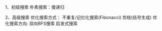 
1、初级搜索
    朴素搜索：傻递归

2、高级搜索
    优化搜索方式：
        不重复/记忆化搜索(Fibonacci)
        剪枝(括号生成)
    优化搜索方向: 
        双向BFS搜索
        启发式搜索